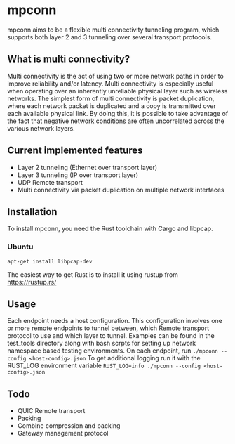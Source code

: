 # mpconn
mpconn aims to be a flexible multi connectivity tunneling program, which supports both layer 2 and 3 tunneling over several transport protocols.

## What is multi connectivity?
Multi connectivity is the act of using two or more network paths in order to improve reliability and/or latency. Multi connectivity is especially useful when operating over an inherently unreliable physical layer such as wireless networks.
The simplest form of multi connectivity is packet duplication, where each network packet is duplicated and a copy is transmitted over each available physical link. By doing this, it is possible to take advantage of the fact that negative network conditions are often uncorrelated across the various network layers.


## Current implemented features
* Layer 2 tunneling (Ethernet over transport layer)
* Layer 3 tunneling (IP over transport layer)
* UDP Remote transport
* Multi connectivity via packet duplication on multiple network interfaces

## Installation
To install mpconn, you need the Rust toolchain with Cargo and libpcap.

### Ubuntu
```
apt-get install libpcap-dev
```
The easiest way to get Rust is to install it using rustup from https://rustup.rs/

## Usage
Each endpoint needs a host configuration. This configuration involves one or more remote endpoints to tunnel between, which Remote transport protocol to use and which layer to tunnel. Examples can be found in the test_tools directory along with bash scrpts for setting up network namespace based testing environments.
On each endpoint, run `./mpconn --config <host-config>.json`
To get additional logging run it with the RUST_LOG environment variable `RUST_LOG=info ./mpconn --config <host-config>.json`

## Todo
* QUIC Remote transport
* Packing
* Combine compression and packing
* Gateway management protocol
